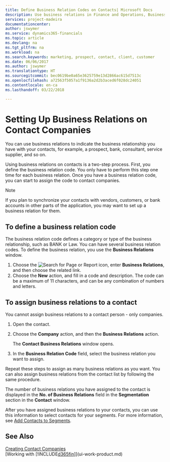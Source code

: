 ```yaml
---
title: Define Business Relation Codes on Contacts| Microsoft Docs
description: Use business relations in Finance and Operations, Business edition to help with marketing and to indicate the business relationship you have with your  prospects, clients, and customers, for example, a bank or service supplier.
services: project-madeira
documentationcenter: 
author: jswymer
ms.service: dynamics365-financials
ms.topic: article
ms.devlang: na
ms.tgt_pltfrm: na
ms.workload: na
ms.search.keywords: marketing, prospect, contact, client, customer
ms.date: 06/06/2017
ms.author: jswymer
ms.translationtype: HT
ms.sourcegitcommit: bec0619be0a65e3625759e13d2866ac615d7513c
ms.openlocfilehash: a72563f5057a1f9136a2d2b3aced6f028dc24051
ms.contentlocale: en-ca
ms.lasthandoff: 03/22/2018

---
```

# <a name="setting-up-business-relations-on-contact-companies"></a>Setting Up Business Relations on Contact Companies
You can use business relations to indicate the business relationship you have with your contacts, for example, a prospect, bank, consultant, service supplier, and so on.

Using business relations on contacts is a two-step process. First, you define the business relation code. You only have to perform this step one time for each business relation. Once you have a business relation code, you can start to assign the code to contact companies.

> [!NOTE]  
>   If you plan to synchronize your contacts with vendors, customers, or bank accounts in other parts of the application, you may want to set up a business relation for them.

## <a name="to-define-a-business-relation-code"></a>To define a business relation code
The business relation code defines a category or type of the business relationship, such as BANK or Law. You can have several business relation codes. To define the business relation, you use the **Business Relations** window.

1. Choose the ![Search for Page or Report](media/ui-search/search_small.png "Search for Page or Report icon") icon, enter **Business Relations**, and then choose the related link.
2. Choose the **New** action, and fill in a code and description. The code can be a maximum of 11 characters, and can be any combination of numbers and letters.

## <a name="AssignBusRelContact"></a> To assign business relations to a contact
You cannot assign business relations to a contact person - only companies.

1. Open the contact.
2. Choose the **Company** action, and then the **Business Relations** action.

    The **Contact Business Relations** window opens.
3. In the **Business Relation Code** field, select the business relation you want to assign.

Repeat these steps to assign as many business relations as you want. You can also assign business relations from the contact list by following the same procedure.

The number of business relations you have assigned to the contact is displayed in the **No. of Business Relations** field in the **Segmentation** section in the **Contact** window.

After you have assigned business relations to your contacts, you can use this information to select contacts for your segments. For more information, see [Add Contacts to Segments](marketing-add-contact-segment.md).

## <a name="see-also"></a>See Also
[Creating Contact Companies](marketing-create-contact-companies.md)  
[Working with [!INCLUDE[d365fin](includes/d365fin_md.md)]](ui-work-product.md)

